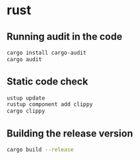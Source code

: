 # rust

## Running audit in the code

```sh
cargo install cargo-audit
cargo audit
```

## Static code check

```sh
ustup update
rustup component add clippy
cargo clippy
```

## Building the release version

```sh
cargo build --release
```
